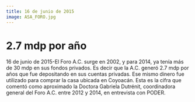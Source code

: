 ```yaml
---
title: 16 de junio de 2015
image: ASA_FORO.jpg
---
```


# 2.7 mdp por año

16 de junio de 2015-El Foro A.C. surge en 2002, y para 2014, ya tenía más de 30 mdp en sus fondos privados. Es decir que la A.C. generó 2.7 mdp por años que fue depositando en sus cuentas privadas. Ese mismo dinero fue utilizado para comprar la casa ubicada en Coyoacán.  Esta es la cifra que comentó como aproximado la Doctora Gabriela Dutrénit, coordinadora general del Foro A.C. entre 2012 y 2014, en entrevista con PODER. 
